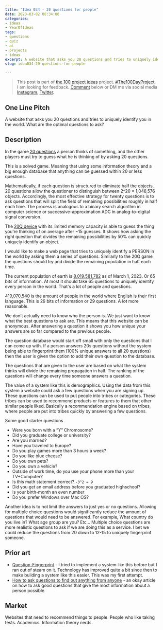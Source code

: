```yaml
---
title: "Idea 034 - 20 questions for people"
date: 2023-03-02 00:34:00
categories:
- ideas
- YearOfIdeas
tags:
- questions
- quiz
- ai
- projects
- ideas
excerpt: A website that asks you 20 questions and tries to uniquely identify you in the world What are the optimal questions to ask?
slug: idea034-20-questions-for-people

---
```


> This post is part of [the 100 project ideas](/projects/2023-100-ideas/) project. [#The100DayProject](https://www.the100dayproject.org/). I am looking for feedback. <a href='#utterances-comments'>Comment</a> below or DM me via social media <a href="https://instagram.com/funvill" rel="nofollow noopener noreferrer"><i class="fab fa-fw fa-instagram" aria-hidden="true"></i><span class="label">Instagram</span></a>, <a href="https://twitter.com/funvill" rel="nofollow noopener noreferrer"><i class="fab fa-fw fa-twitter" aria-hidden="true"></i><span class="label">Twitter</span></a>.

## One Line Pitch

A website that asks you 20 questions and tries to uniquely identify you in the world. What are the optimal questions to ask?

## Description

In the game [20 questions](https://en.wikipedia.org/wiki/Twenty_questions) a person thinks of something, and the other players must try to guess what he is thinking of by asking 20 questions.

This is a solved game. Meaning that using some information theory and a big enough database that anything can be guessed within 20 or less questions.

Mathematically, if each question is structured to eliminate half the objects, 20 questions allow the questioner to distinguish between 2^20 = 1,048,576 objects. Accordingly, the most effective strategy for twenty questions is to ask questions that will split the field of remaining possibilities roughly in half each time. The process is analogous to a binary search algorithm in computer science or successive-approximation ADC in analog-to-digital signal conversion.

The [20Q device](https://en.wikipedia.org/wiki/20Q) with its limited memory capacity is able to guess the thing you're thinking of on average after ~15 guesses. It shows how asking the right question that divides the remaining possibilities by 50% can quickly uniquely identify an object.

I would like to make a web page that tries to uniquely identify a PERSON in the world by asking them a series of questions. Similarly to the 20Q game the questions should try and divide the remaining population in half each time.

The current population of earth is [8,019,581,782](https://www.worldometers.info/world-population/) as of March 1, 2023. Or 65 bits of information. At most it should take 65 questions to uniquely identify every person in the world. That's a lot of people and questions.

[419,070,540](https://en.wikipedia.org/wiki/List_of_countries_by_English-speaking_population) is the amount of people in the world where English is their first language. This is 29 bits of information or 29 questions. A lot more reasonable.

We don’t actually need to know who the person is. We just want to know what the best questions to ask are. This means that this website can be anonymous. After answering a question it shows you how unique your answers are so far compared to the previous people.

The question database would start off small with only the questions that I can come up with. If a person answers 20s questions without the system being able to fingerprint them (100% unique answers to all 20 questions) then the user is given the option to add their own question to the database.

The questions that are given to the user are based on what the system thinks will divide the remaining propagation in half. The ranking of the questions will change every time someone answers a question.

The value of a system like this is demographics. Using the data from this system a website could ask a few questions when you are signing up. These questions can be used to put people into tribes or categories. These tribes can be used to recommend products or features to them that other similar people liked. Basically a recommendation engine based on tribes, where people are put into tribes quickly by answering a few questions.

Some good starter questions

- Were you born with a “Y” Chromosome?
- Did you graduate college or university?
- Are you married?
- Have you traveled to Europe?
- Do you play games more than 3 hours a week?
- Do you like blue cheese?
- Do you own pets?
- Do you own a vehicle?
- Outside of work time, do you use your phone more than your TV+Computer?
- Is this math statement correct? `-3^2 = 9`
- Did you get an email address before you graduated highschool?
- Is your birth-month an even number
- Do you prefer Windows over Mac OS?

Another idea is to not limit the answers to just yes or no questions. Allowing for multiple choice questions would significantly reduce the amount of questions that would need to be answered. For example, What country do you live in? What age group are you? Etc… Multiple choice questions are more realistic questions to ask if we are doing this as a service. I bet we could reduce the questions from 20 down to 12-15 to uniquely fingerprint someone.

## Prior art

- [Question-Fingerprint](https://github.com/funvill/Question-Fingerprint) - I tried to implement a system like this before but I ran out of steam on it. Technology has improved quite a bit since then to make building a system like this easier. This was my first attempt.
- [How to ask questions to find out anything from anyone](https://www.jotform.com/blog/how-to-ask-questions-to-find-out-anything-from-anyone/) - an okay article on how to ask good questions that give the most information about a person possible.

## Market

Websites that need to recommend things to people. People who like taking tests. Academics. Information theory nerds.
